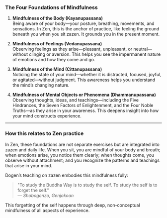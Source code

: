 ### The Four Foundations of Mindfulness

1. **Mindfulness of the Body (Kayanupassana)**  
Being aware of your body—your posture, breathing, movements, and sensations. In Zen, this is the anchor of practice, like feeling the ground beneath you when you sit zazen. It grounds you in the present moment.

2. **Mindfulness of Feelings (Vedanupassana)**  
Observing feelings as they arise—pleasant, unpleasant, or neutral—without clinging or aversion. This helps you see the impermanent nature of emotions and how they come and go.

3. **Mindfulness of the Mind (Cittanupassana)**  
Noticing the state of your mind—whether it is distracted, focused, joyful, or agitated—without judgment. This awareness helps you understand the mind’s changing nature.

4. **Mindfulness of Mental Objects or Phenomena (Dhammanupassana)**  
Observing thoughts, ideas, and teachings—including the Five Hindrances, the Seven Factors of Enlightenment, and the Four Noble Truths—as they arise in your awareness. This deepens insight into how your mind constructs experience.

---

### How this relates to Zen practice

In Zen, these foundations are not separate exercises but are integrated into zazen and daily life. When you sit, you are mindful of your body and breath; when emotions arise, you notice them clearly; when thoughts come, you observe without attachment; and you recognize the patterns and teachings that arise in your mind.

Dogen’s teaching on zazen embodies this mindfulness fully:  
> "To study the Buddha Way is to study the self. To study the self is to forget the self."  
> — *Shobogenzo, Genjokoan*

This forgetting of the self happens through deep, non-conceptual mindfulness of all aspects of experience.
